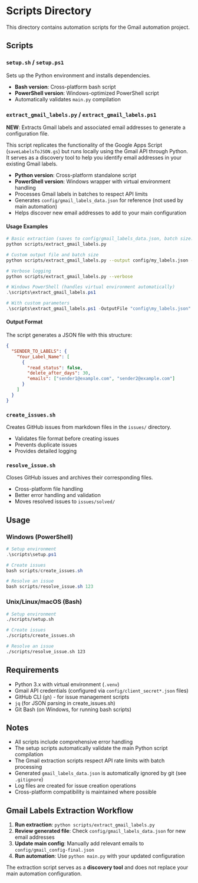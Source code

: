 # Scripts Directory

This directory contains automation scripts for the Gmail automation project.

## Scripts

### `setup.sh` / `setup.ps1`

Sets up the Python environment and installs dependencies.

- **Bash version**: Cross-platform bash script
- **PowerShell version**: Windows-optimized PowerShell script
- Automatically validates `main.py` compilation

### `extract_gmail_labels.py` / `extract_gmail_labels.ps1`

**NEW**: Extracts Gmail labels and associated email addresses to generate a configuration file.

This script replicates the functionality of the Google Apps Script (`saveLabelsToJSON.gs`) but runs locally using the Gmail API through Python. It serves as a discovery tool to help you identify email addresses in your existing Gmail labels.

- **Python version**: Cross-platform standalone script
- **PowerShell version**: Windows wrapper with virtual environment handling
- Processes Gmail labels in batches to respect API limits
- Generates `config/gmail_labels_data.json` for reference (not used by main automation)
- Helps discover new email addresses to add to your main configuration

#### Usage Examples

```bash
# Basic extraction (saves to config/gmail_labels_data.json, batch size: 5)
python scripts/extract_gmail_labels.py

# Custom output file and batch size
python scripts/extract_gmail_labels.py --output config/my_labels.json --batch-size 10

# Verbose logging
python scripts/extract_gmail_labels.py --verbose
```

```powershell
# Windows PowerShell (handles virtual environment automatically)
.\scripts\extract_gmail_labels.ps1

# With custom parameters
.\scripts\extract_gmail_labels.ps1 -OutputFile "config\my_labels.json" -BatchSize 10 -Verbose
```

#### Output Format

The script generates a JSON file with this structure:

```json
{
  "SENDER_TO_LABELS": {
    "Your_Label_Name": [
      {
        "read_status": false,
        "delete_after_days": 30,
        "emails": ["sender1@example.com", "sender2@example.com"]
      }
    ]
  }
}
```

### `create_issues.sh`

Creates GitHub issues from markdown files in the `issues/` directory.

- Validates file format before creating issues
- Prevents duplicate issues
- Provides detailed logging

### `resolve_issue.sh`

Closes GitHub issues and archives their corresponding files.

- Cross-platform file handling
- Better error handling and validation
- Moves resolved issues to `issues/solved/`

## Usage

### Windows (PowerShell)

```powershell
# Setup environment
.\scripts\setup.ps1

# Create issues
bash scripts/create_issues.sh

# Resolve an issue
bash scripts/resolve_issue.sh 123
```

### Unix/Linux/macOS (Bash)

```bash
# Setup environment
./scripts/setup.sh

# Create issues
./scripts/create_issues.sh

# Resolve an issue
./scripts/resolve_issue.sh 123
```

## Requirements

- Python 3.x with virtual environment (`.venv`)
- Gmail API credentials (configured via `config/client_secret*.json` files)
- GitHub CLI (`gh`) - for issue management scripts
- `jq` (for JSON parsing in create_issues.sh)
- Git Bash (on Windows, for running bash scripts)

## Notes

- All scripts include comprehensive error handling
- The setup scripts automatically validate the main Python script compilation
- The Gmail extraction scripts respect API rate limits with batch processing
- Generated `gmail_labels_data.json` is automatically ignored by git (see `.gitignore`)
- Log files are created for issue creation operations
- Cross-platform compatibility is maintained where possible

## Gmail Labels Extraction Workflow

1. **Run extraction**: `python scripts/extract_gmail_labels.py`
2. **Review generated file**: Check `config/gmail_labels_data.json` for new email addresses
3. **Update main config**: Manually add relevant emails to `config/gmail_config-final.json`
4. **Run automation**: Use `python main.py` with your updated configuration

The extraction script serves as a **discovery tool** and does not replace your main automation configuration.
